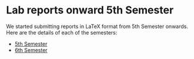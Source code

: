 # Lab reports onward 5th Semester

We started submitting reports in LaTeX format from 5th Semester onwards. Here are the details of each of the semesters:

- [5th Semester](./Sem5/)
- [6th Semester](./Sem6/)
